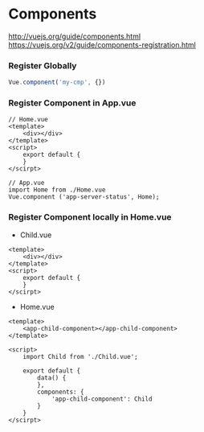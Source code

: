 # Components #
http://vuejs.org/guide/components.html  
https://vuejs.org/v2/guide/components-registration.html
### Register Globally ###
```javascript
Vue.component('my-cmp', {})
``` 
### Register Component in App.vue ###
```vue
// Home.vue
<template>
    <div></div>
</template>
<script>
    export default {
    }  
</scirpt>

// App.vue
import Home from ./Home.vue
Vue.component ('app-server-status', Home);

``` 

### Register Component locally in Home.vue ###
* Child.vue
```vue
<template>
    <div></div>
</template>
<script>
    export default {
    }  
</scirpt>
```

* Home.vue
```vue
<template>
    <app-child-component></app-child-component>
</template>

<script>
    import Child from './Child.vue';

    export default {
        data() {
        },
        components: {
            'app-child-component': Child
        }   
    }  
</scirpt>
``` 